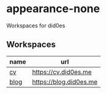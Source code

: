 # appearance-none

Workspaces for did0es

## Workspaces

| name                | url                    |
| ------------------- | ---------------------- |
| [cv](./apps/cv)     | https://cv.did0es.me   |
| [blog](./apps/blog) | https://blog.did0es.me |
